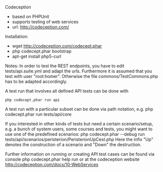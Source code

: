 Codeception
- based on PHPUnit
- supports testing of web services
- url: http://codeception.com/

Installation:
- wget http://codeception.com/codecept.phar
- php codecept.phar bootstrap
- apt-get install php5-curl

Notes: In order to test the REST endpoints, you have to edit tests/api.suite.yml and adapt the urls.
Furthermore it is assumed that you test with user "root:homer". Otherwise the file commons/TestCommons.php
has to be adapted accordingly.

A test run that involves all defined API tests can be done with

`php codecept.phar run api`

A test run with a particular subset can be done via path notation, e.g.
    php codecept.phar run tests/api/core

If you interested in other kinds of tests but need a certain scenario/setup, e.g.
a bunch of system users, some courses and tests, you might want to use one of the predefined scenarios:
php codecept.phar --debug run tests/api/scenarios/peristerion/PeristerionUpCest.php
Here the infix "Up" denotes the construction of a scenario and "Down" the destruction.


Further information on running or creating API test cases can be found via console
    php codecept.phar help run
or at the codeception website http://codeception.com/docs/10-WebServices

